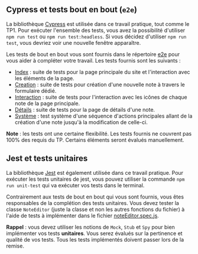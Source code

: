 ## Cypress et tests bout en bout (`e2e`)

La bibliothèque <a href="https://www.cypress.io/">Cypress</a> est utilisée dans ce travail pratique, tout comme le TP1. Pour exécuter l'ensemble des tests, vous avez la possibilité d'utiliser `npm run test` ou `npm run test:headless`. Si vous décidez d'utiliser `npm run test`, vous devriez voir une nouvelle fenêtre apparaître.

Les tests de bout en bout vous sont fournis dans le répertoire [e2e](./site-web/cypress/e2e/) pour vous aider à compléter votre travail. Les tests fournis sont les suivants :

- [Index](./site-web/cypress/e2e/index.cy.js) : suite de tests pour la page principale du site et l'interaction avec les éléments de la page.
- [Creation](./site-web/cypress/e2e/creation.cy.js) : suite de tests pour création d'une nouvelle note à travers le formulaire dédié.
- [Interaction](./site-web/cypress/e2e/noteInteraction.cy.js) : suite de tests pour l'interaction avec les icônes de chaque note de la page principale.
- [Détails](./site-web/cypress/e2e/noteDetails.cy.js) : suite de tests pour la page de détails d'une note.
- [Système](./site-web/cypress/e2e/e2e.cy.js) : test système d'une séquence d'actions principales allant de la création d'une note jusqu'à la modification de celle-ci.

**Note** : les tests ont une certaine flexibilité. Les tests fournis ne couvrent pas 100% des requis du TP. Certains éléments seront évalués manuellement.

## Jest et tests unitaires

La bibliothèque <a href="https://jestjs.io/">Jest</a> est également utilisée dans ce travail pratique. Pour exécuter les tests unitaires de jest, vous pouvez utiliser la commande `npm run unit-test` qui va exécuter vos tests dans le terminal.

Contrairement aux tests de bout en bout qui vous sont fournis, vous êtes responsables de la complétion des tests unitaires. Vous devez tester la classe `NoteEditor` (juste la classe et non les autres fonctions du fichier) à l'aide de tests à implémenter dans le fichier [noteEditor.spec.js](./site-web/jest/noteEditor.spec.js).

**Rappel** : vous devez utiliser les notions de `Mock`, `Stub` et `Spy` pour bien implémenter vos tests **unitaires**. Vous serez évalués sur la pertinence et qualité de vos tests. Tous les tests implémentés doivent passer lors de la remise.